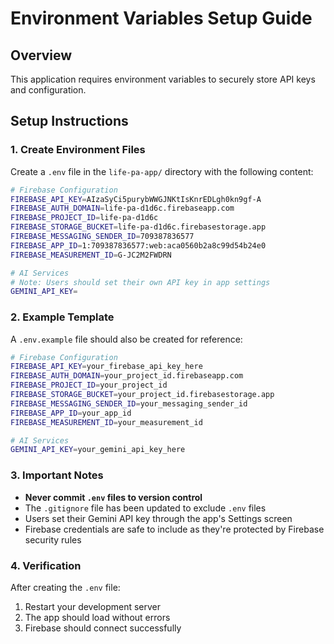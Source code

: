 # Environment Variables Setup Guide

## Overview
This application requires environment variables to securely store API keys and configuration.

## Setup Instructions

### 1. Create Environment Files

Create a `.env` file in the `life-pa-app/` directory with the following content:

```bash
# Firebase Configuration
FIREBASE_API_KEY=AIzaSyCi5purybWWGJNKtIsKnrEDLgh0kn9gf-A
FIREBASE_AUTH_DOMAIN=life-pa-d1d6c.firebaseapp.com
FIREBASE_PROJECT_ID=life-pa-d1d6c
FIREBASE_STORAGE_BUCKET=life-pa-d1d6c.firebasestorage.app
FIREBASE_MESSAGING_SENDER_ID=709387836577
FIREBASE_APP_ID=1:709387836577:web:aca0560b2a8c99d54b24e0
FIREBASE_MEASUREMENT_ID=G-JC2M2FWDRN

# AI Services
# Note: Users should set their own API key in app settings
GEMINI_API_KEY=
```

### 2. Example Template

A `.env.example` file should also be created for reference:

```bash
# Firebase Configuration
FIREBASE_API_KEY=your_firebase_api_key_here
FIREBASE_AUTH_DOMAIN=your_project_id.firebaseapp.com
FIREBASE_PROJECT_ID=your_project_id
FIREBASE_STORAGE_BUCKET=your_project_id.firebasestorage.app
FIREBASE_MESSAGING_SENDER_ID=your_messaging_sender_id
FIREBASE_APP_ID=your_app_id
FIREBASE_MEASUREMENT_ID=your_measurement_id

# AI Services
GEMINI_API_KEY=your_gemini_api_key_here
```

### 3. Important Notes

- **Never commit `.env` files to version control**
- The `.gitignore` file has been updated to exclude `.env` files
- Users set their Gemini API key through the app's Settings screen
- Firebase credentials are safe to include as they're protected by Firebase security rules

### 4. Verification

After creating the `.env` file:
1. Restart your development server
2. The app should load without errors
3. Firebase should connect successfully

